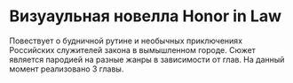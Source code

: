 # Визуаульная новелла Honor in Law
Повествует о будничной рутине и необычных приключениях Российских служителей закона в вымышленном городе. Сюжет является пародией на разные жанры в зависимости от глав.
На данный момент реализовано 3 главы.
